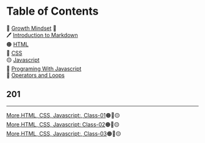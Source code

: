# **Table of Contents**

🌺 [Growth Mindset](102/notes001.md) 🌺 <br>🖊️
[Introduction to Markdown](102/notes002.md)<br>🟠
[HTML](102/notes003.md)<br>🔵
[CSS](102/notes004.md)<br>🟡
[Javascript](102/notes005.md)<br>📒
[Programing With Javascript](102/notes006.md)<br>🔁
[Operators and Loops](102/notes007.md)

## 201 
***
[More,HTML, CSS, Javascript:, Class-01](201/notes001.md)🟠🔵🟡<br>
[More,HTML, CSS, Javascript: Class-02](201/notes002.md)🟠🔵🟡<br>
[More,HTML, CSS, Javascript:, Class-03](201/notes003.md)🟠🔵🟡<br> 